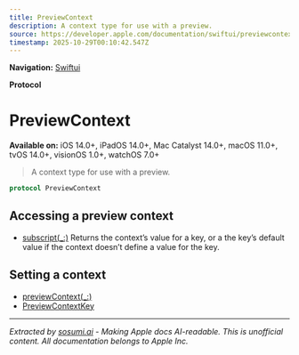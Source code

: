 ```yaml
---
title: PreviewContext
description: A context type for use with a preview.
source: https://developer.apple.com/documentation/swiftui/previewcontext
timestamp: 2025-10-29T00:10:42.547Z
---
```


**Navigation:** [Swiftui](/documentation/swiftui)

**Protocol**

# PreviewContext

**Available on:** iOS 14.0+, iPadOS 14.0+, Mac Catalyst 14.0+, macOS 11.0+, tvOS 14.0+, visionOS 1.0+, watchOS 7.0+

> A context type for use with a preview.

```swift
protocol PreviewContext
```

## Accessing a preview context

- [subscript(_:)](/documentation/swiftui/previewcontext/subscript(_:)) Returns the context’s value for a key, or a the key’s default value if the context doesn’t define a value for the key.

## Setting a context

- [previewContext(_:)](/documentation/swiftui/view/previewcontext(_:))
- [PreviewContextKey](/documentation/swiftui/previewcontextkey)

---

*Extracted by [sosumi.ai](https://sosumi.ai) - Making Apple docs AI-readable.*
*This is unofficial content. All documentation belongs to Apple Inc.*
